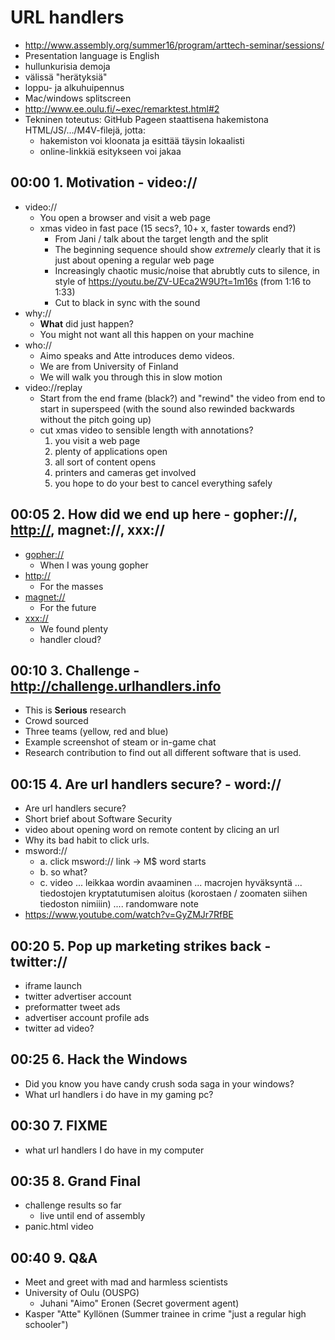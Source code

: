 # URL handlers

* <http://www.assembly.org/summer16/program/arttech-seminar/sessions/>
* Presentation language is English
* hullunkurisia demoja
* välissä "herätyksiä"
* loppu- ja alkuhuipennus
* Mac/windows splitscreen
* <http://www.ee.oulu.fi/~exec/remarktest.html#2>
* Tekninen toteutus: GitHub Pageen staattisena
  hakemistona HTML/JS/.../M4V-filejä, jotta:
  * hakemiston voi kloonata ja esittää täysin lokaalisti
  * online-linkkiä esitykseen voi jakaa

## 00:00 1. Motivation - video://

* video://
  * You open a browser and visit a web page
  * xmas video in fast pace (15 secs?, 10+ x, faster towards end?)
    * From Jani / talk about the target length and the split
    * The beginning sequence should show *extremely* clearly that it is
    just about opening a regular web page
    * Increasingly chaotic music/noise that abrubtly cuts to silence,
    in style of <https://youtu.be/ZV-UEca2W9U?t=1m16s> (from 1:16 to 1:33)
    * Cut to black in sync with the sound
* why://
  * **What** did just happen?
  * You might not want all this happen on your machine
* who://
  * Aimo speaks and Atte introduces demo videos.
  * We are from University of Finland
  * We will walk you through this in slow motion
* video://replay
  * Start from the end frame (black?) and "rewind" the video from end to
    start in superspeed (with the sound also rewinded backwards without
    the pitch going up)
  * cut xmas video to sensible length with annotations?
    1. you visit a web page
    1. plenty of applications open
    1. all sort of content opens
    1. printers and cameras get involved
    1. you hope to do your best to cancel everything safely

## 00:05 2. How did we end up here - gopher://, <http://>, magnet://, xxx://

* <gopher://>
  * When I was young gopher
* <http://>
  * For the masses
* <magnet://>
  * For the future
* <xxx://>
  * We found plenty
  * handler cloud?

## 00:10 3. Challenge - <http://challenge.urlhandlers.info>

* This is **Serious** research
* Crowd sourced
* Three teams (yellow, red and blue)
* Example screenshot of steam or in-game chat
* Research contribution to find out all different software that is used.

## 00:15 4. Are url handlers secure? - word://

* Are url handlers secure?
* Short brief about Software Security
* video about opening word on remote content by clicing an url
* Why its bad habit to click urls.
* msword://
  * a. click msword:// link -> M$ word starts
  * b. so what?
  * c. video ... leikkaa wordin avaaminen ... macrojen hyväksyntä ...
  tiedostojen kryptatutumisen aloitus (korostaen / zoomaten siihen tiedoston
  nimiiin) .... randomware note
* <https://www.youtube.com/watch?v=GyZMJr7RfBE>

## 00:20 5. Pop up marketing strikes back - twitter://

* iframe launch
* twitter advertiser account
* preformatter tweet ads
* advertiser account profile ads
* twitter ad video?

## 00:25 6. Hack the Windows

* Did you know you have candy crush soda saga in your windows?
* What url handlers i do have in my gaming pc?

## 00:30 7. FIXME

* what url handlers I do have in my computer

## 00:35 8. Grand Final

* challenge results so far
  * live until end of assembly
* panic.html video

## 00:40 9. Q&A

* Meet and greet with mad and harmless scientists
* University of Oulu (OUSPG)
  * Juhani "Aimo" Eronen (Secret goverment agent)
* Kasper "Atte" Kyllönen (Summer trainee in crime "just a regular high schooler")
